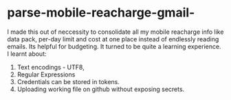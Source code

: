 # parse-mobile-reacharge-gmail-
I made this out of neccessity to consolidate all my mobile reacharge info like data pack, per-day limit and cost at one place instead of endlessly reading emails. Its helpful for budgeting. It turned to be quite a learning experience.
I learnt about:
1. Text encodings - UTF8, 
2. Regular Expressions
3. Credentials can be stored in tokens.
4. Uploading working file on github without exposing secrets.

